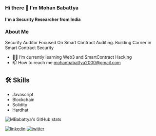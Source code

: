 ### Hi there 👋 I'm Mohan Babattya


 #### I'm a Security Researcher from India
 

### About Me
Security Auditor Focused On Smart Contract Auditing. Building Carrier in Smart Contract Security
- 👨‍💻 I’m currently learning Web3 and SmartContract Hacking
- 📫 How to reach me mohanbabattya2000@gmail.com

## 🛠 Skills
- Javascript
- Blockchain
- Solidity
- Hardhat

![MBabattya's GitHub stats](https://github-readme-stats.vercel.app/api?username=anuraghazra&show_icons=true&theme=radical)


[![linkedin](https://img.shields.io/badge/linkedin-0A66C2?style=for-the-badge&logo=linkedin&logoColor=white)](https://www.linkedin.com/in/mohan-babattya/)
[![twitter](https://img.shields.io/badge/twitter-1DA1F2?style=for-the-badge&logo=twitter&logoColor=white)](https://twitter.com/MBabattya)
